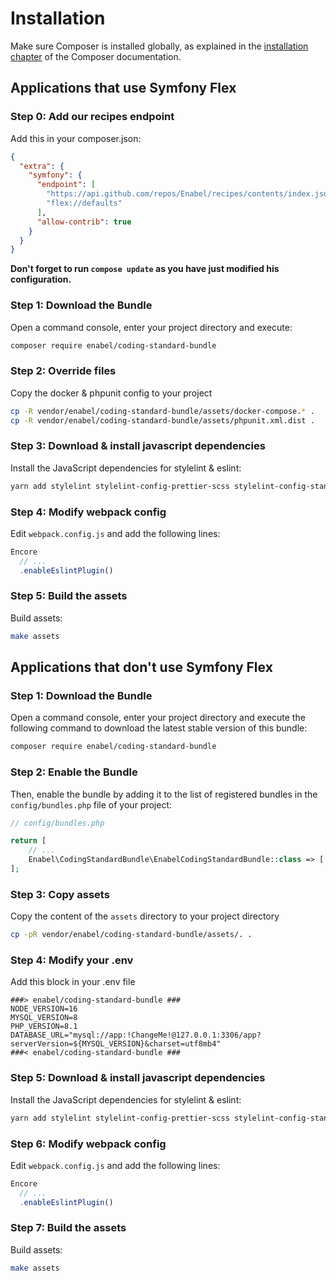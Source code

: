 # Installation

Make sure Composer is installed globally, as explained in the
[installation chapter](https://getcomposer.org/doc/00-intro.md)
of the Composer documentation.

## Applications that use Symfony Flex

### Step 0: Add our recipes endpoint

Add this in your composer.json:

```json
{
  "extra": {
    "symfony": {
      "endpoint": [
        "https://api.github.com/repos/Enabel/recipes/contents/index.json?ref=flex/main",
        "flex://defaults"
      ],
      "allow-contrib": true
    }
  }
}
```
**Don't forget to run `compose update` as you have just modified his configuration.**

### Step 1: Download the Bundle
Open a command console, enter your project directory and execute:

```bash
composer require enabel/coding-standard-bundle
```

### Step 2: Override files

Copy the docker & phpunit config to your project

```bash
cp -R vendor/enabel/coding-standard-bundle/assets/docker-compose.* .
cp -R vendor/enabel/coding-standard-bundle/assets/phpunit.xml.dist .
```

### Step 3: Download & install javascript dependencies

Install the JavaScript dependencies for stylelint & eslint:
```bash
yarn add stylelint stylelint-config-prettier-scss stylelint-config-standard-scss eslint eslint-config-airbnb-base eslint-config-prettier eslint-import-resolver-webpack eslint-plugin-import eslint-webpack-plugin --dev
```

### Step 4: Modify webpack config

Edit `webpack.config.js` and add the following lines:
```javascript
Encore
  // ...
  .enableEslintPlugin()
```

### Step 5: Build the assets

Build assets:
```bash
make assets
```

## Applications that don't use Symfony Flex

### Step 1: Download the Bundle

Open a command console, enter your project directory and execute the
following command to download the latest stable version of this bundle:

```bash
composer require enabel/coding-standard-bundle
```

### Step 2: Enable the Bundle

Then, enable the bundle by adding it to the list of registered bundles
in the `config/bundles.php` file of your project:

```php
// config/bundles.php

return [
    // ...
    Enabel\CodingStandardBundle\EnabelCodingStandardBundle::class => ['all' => true],
];
```

### Step 3: Copy assets

Copy the content of the `assets` directory to your project directory

```bash
cp -pR vendor/enabel/coding-standard-bundle/assets/. .
```

### Step 4: Modify your .env 

Add this block in your .env file

```dotenv
###> enabel/coding-standard-bundle ###
NODE_VERSION=16
MYSQL_VERSION=8
PHP_VERSION=8.1
DATABASE_URL="mysql://app:!ChangeMe!@127.0.0.1:3306/app?serverVersion=${MYSQL_VERSION}&charset=utf8mb4"
###< enabel/coding-standard-bundle ###
```

### Step 5: Download & install javascript dependencies

Install the JavaScript dependencies for stylelint & eslint:
```bash
yarn add stylelint stylelint-config-prettier-scss stylelint-config-standard-scss eslint eslint-config-airbnb-base eslint-config-prettier eslint-import-resolver-webpack eslint-plugin-import eslint-webpack-plugin --dev
```

### Step 6: Modify webpack config

Edit `webpack.config.js` and add the following lines:
```javascript
Encore
  // ...
  .enableEslintPlugin()
```

### Step 7: Build the assets

Build assets:
```bash
make assets
```
